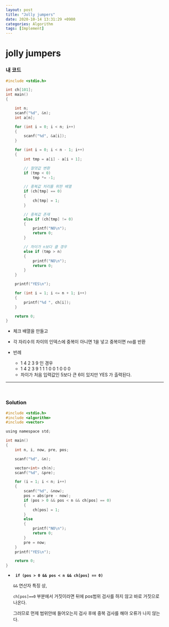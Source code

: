 ```yaml
---
layout: post
title: "Jolly jumpers"
date: 2020-10-14 13:31:29 +0900
categories: Algorithm
tags: [Implement]
---
```


# jolly jumpers

### 내 코드

```c
#include <stdio.h>

int ch[101];
int main()
{

    int n;
    scanf("%d", &n);
    int a[n];

    for (int i = 0; i < n; i++)
    {
        scanf("%d", &a[i]);
    }

    for (int i = 0; i < n - 1; i++)
    {
        int tmp = a[i] - a[i + 1];

        // 절댓값 변환
        if (tmp < 0)
            tmp *= -1;

        // 중복값 처리를 위한 배열
        if (ch[tmp] == 0)
        {
            ch[tmp] = 1;
        }

        // 중복값 존재
        else if (ch[tmp] != 0)
        {
            printf("NO\n");
            return 0;
        }

        // 차이가 n보다 클 경우
        else if (tmp > n)
        {
            printf("NO\n");
            return 0;
        }
    }

    printf("YES\n");

    for (int i = 1; i <= n + 1; i++)
    {
        printf("%d ", ch[i]);
    }

    return 0;
}
```

- 체크 배열을 만들고
- 각 자리수의 차이의 인덱스에 중복이 아니면 1을 넣고 중복이면 no를 반환

- 반례
  - 1 4 2 3 9 인 경우
  - 1 4 2 3 9
    1 1 1 0 0 1 0 0 0
  - 차이가 처음 입력값인 5보다 큰 6이 있지만 YES 가 출력된다.

---

<br/>

### Solution

```c
#include <stdio.h>
#include <algorithm>
#include <vector>

using namespace std;

int main()
{
    int n, i, now, pre, pos;

    scanf("%d", &n);

    vector<int> ch(n);
    scanf("%d", &pre);

    for (i = 1; i < n; i++)
    {
        scanf("%d", &now);
        pos = abs(pre - now);
        if (pos > 0 && pos < n && ch[pos] == 0)
        {
            ch[pos] = 1;
        }
        else
        {
            printf("NO\n");
            return 0;
        }
        pre = now;
    }
    printf("YES\n");

    return 0;
}
```

- **` if (pos > 0 && pos < n && ch[pos] == 0)`**

  `&&` 연산자 특징 상,

  `ch[pos]==0` 부분에서 거짓이라면 뒤에 pos범위 검사를 하지 않고 바로 거짓으로 나온다.

  그러므로 먼제 범위안에 들어오는지 검사 후에 중복 검사를 해야 오류가 나지 않는다.
